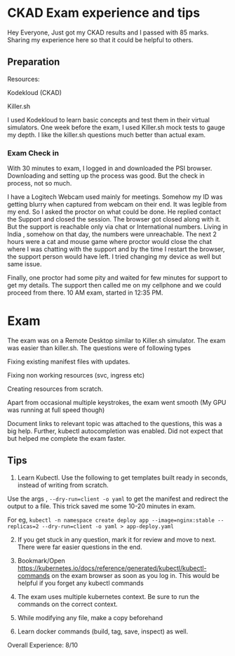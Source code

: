 # CKAD Exam experience and tips
Hey Everyone, Just got my CKAD results and I passed with 85 marks. Sharing my experience here so that it could be helpful to others.

## Preparation
Resources:

Kodekloud (CKAD)

Killer.sh

I used Kodekloud to learn basic concepts and test them in their virtual simulators. One week before the exam, I used Killer.sh mock tests to gauge my depth. I like the killer.sh questions much better than actual exam.

### Exam Check in
With 30 minutes to exam, I logged in and downloaded the PSI browser. Downloading and setting up the process was good. But the check in process, not so much.

I have a Logitech Webcam used mainly for meetings. Somehow my ID was getting blurry when captured from webcam on their end. It was legible from my end. So I asked the proctor on what could be done. He replied contact the Support and closed the session. The browser got closed along with it. But the support is reachable only via chat or International numbers. Living in India , somehow on that day, the numbers were unreachable. The next 2 hours were a cat and mouse game where proctor would close the chat where I was chatting with the support and by the time I restart the browser, the support person would have left. I tried changing my device as well but same issue.

Finally, one proctor had some pity and waited for few minutes for support to get my details. The support then called me on my cellphone and we could proceed from there. 10 AM exam, started in 12:35 PM.

# Exam
The exam was on a Remote Desktop similar to Killer.sh simulator. The exam was easier than killer.sh. The questions were of following types

Fixing existing manifest files with updates.

Fixing non working resources (svc, ingress etc)

Creating resources from scratch.

Apart from occasional multiple keystrokes, the exam went smooth (My GPU was running at full speed though)

Document links to relevant topic was attached to the questions, this was a big help. Further, kubectl autocompletion was enabled. Did not expect that but helped me complete the exam faster.

## Tips
1. Learn Kubectl. Use the following to get templates built ready in seconds, instead of writing from scratch.

Use the args , ``--dry-run=client -o yaml`` to get the manifest and redirect the output to a file. This trick saved me some 10-20 minutes in exam.

For eg, ``kubectl -n namespace create deploy app --image=nginx:stable --replicas=2 --dry-run=client -o yaml > app-deploy.yaml``

2. If you get stuck in any question, mark it for review and move to next. There were far easier questions in the end.

3. Bookmark/Open https://kubernetes.io/docs/reference/generated/kubectl/kubectl-commands on the exam browser as soon as you log in. This would be helpful if you forget any kubectl commands

4. The exam uses multiple kubernetes context. Be sure to run the commands on the correct context.

5. While modifying any file, make a copy beforehand

6. Learn docker commands (build, tag, save, inspect) as well.

Overall Experience: 8/10